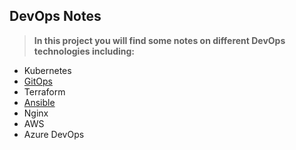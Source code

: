 ## DevOps Notes

> **In this project you will find some notes on different DevOps technologies including:**

- Kubernetes
 - [GitOps](https://github.com/dorjanshurdhi/DevOps-Notes/tree/main/en/GitOps) 
 - Terraform
 - [Ansible](https://github.com/dorjanshurdhi/DevOps-Notes/tree/main/en/Ansible)
 -  Nginx 
 -  AWS
 -  Azure DevOps
